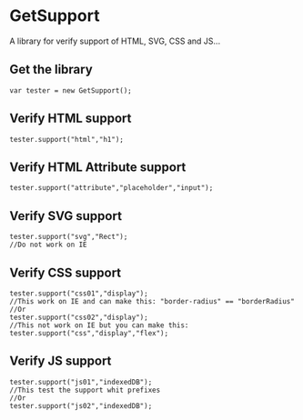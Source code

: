 # GetSupport
A library for verify support of HTML, SVG, CSS and JS...

## Get the library
```
var tester = new GetSupport();
```

## Verify HTML support
```
tester.support("html","h1");
```

## Verify HTML Attribute support
```
tester.support("attribute","placeholder","input");
```

## Verify SVG support
```
tester.support("svg","Rect");
//Do not work on IE
```

## Verify CSS support
```
tester.support("css01","display");
//This work on IE and can make this: "border-radius" == "borderRadius"
//Or
tester.support("css02","display");
//This not work on IE but you can make this: tester.support("css","display","flex");
```

## Verify JS support
```
tester.support("js01","indexedDB");
//This test the support whit prefixes
//Or
tester.support("js02","indexedDB");
```

